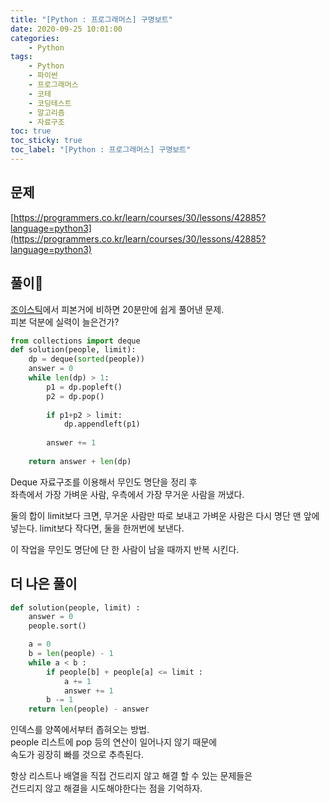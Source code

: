 ```yaml
---
title: "[Python : 프로그래머스] 구명보트"
date: 2020-09-25 10:01:00
categories:
    - Python
tags:
    - Python
    - 파이썬
    - 프로그래머스
    - 코테
    - 코딩테스트
    - 알고리즘
    - 자료구조
toc: true
toc_sticky: true
toc_label: "[Python : 프로그래머스] 구명보트"
---
```

## 문제
[https://programmers.co.kr/learn/courses/30/lessons/42885?language=python3](https://programmers.co.kr/learn/courses/30/lessons/42885?language=python3)
## 풀이
[조이스틱](https://hyeon9mak.github.io/python/Python-%ED%94%84%EB%A1%9C%EA%B7%B8%EB%9E%98%EB%A8%B8%EC%8A%A4-%EC%A1%B0%EC%9D%B4%EC%8A%A4%ED%8B%B1/)에서 
피본거에 비하면 20분만에 쉽게 풀어낸 문제.  
피본 덕분에 실력이 늘은건가?  
```python
from collections import deque
def solution(people, limit):
    dp = deque(sorted(people))
    answer = 0
    while len(dp) > 1:
        p1 = dp.popleft()
        p2 = dp.pop()
        
        if p1+p2 > limit:
            dp.appendleft(p1)
            
        answer += 1
            
    return answer + len(dp)
```
Deque 자료구조를 이용해서 무인도 명단을 정리 후  
좌측에서 가장 가벼운 사람, 우측에서 가장 무거운 사람을 꺼냈다.  
  
둘의 합이 limit보다 크면, 무거운 사람만 따로 보내고 가벼운 사람은 다시 명단 맨 앞에 넣는다. 
limit보다 작다면, 둘을 한꺼번에 보낸다.  
  
이 작업을 무인도 명단에 단 한 사람이 남을 때까지 반복 시킨다.
  
## 더 나은 풀이
```python
def solution(people, limit) :
    answer = 0
    people.sort()

    a = 0
    b = len(people) - 1
    while a < b :
        if people[b] + people[a] <= limit :
            a += 1
            answer += 1
        b -= 1
    return len(people) - answer
```
인덱스를 양쪽에서부터 좁혀오는 방법.  
people 리스트에 pop 등의 연산이 일어나지 않기 때문에  
속도가 굉장히 빠를 것으로 추측된다.  
  
항상 리스트나 배열을 직접 건드리지 않고 해결 할 수 있는 문제들은  
건드리지 않고 해결을 시도해야한다는 점을 기억하자.  